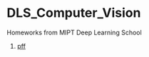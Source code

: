 # DLS_Computer_Vision
Homeworks from MIPT Deep Learning School
1. [pff](Autoencoders_AE_VAE_CVAE/README.md)
